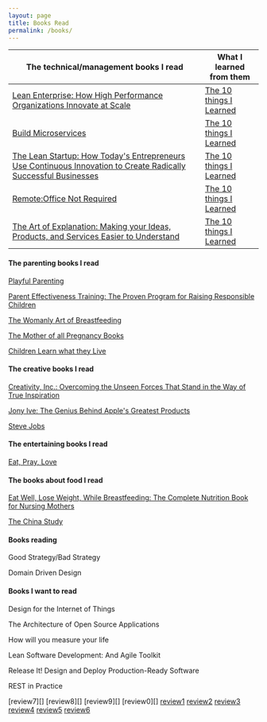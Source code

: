 ```yaml
---
layout: page
title: Books Read
permalink: /books/
---
```


|The technical/management books I read|What I learned from them|
|---|---|
|[Lean Enterprise: How High Performance Organizations Innovate at Scale][1]|[The 10 things I Learned][review1]|
|[Build Microservices][2]|[The 10 things I Learned][review2]|
|[The Lean Startup: How Today's Entrepreneurs Use Continuous Innovation to Create Radically Successful Businesses][3]|[The 10 things I Learned][review3]
|[Remote:Office Not Required][4]|[The 10 things I Learned][review4]|
|[The Art of Explanation: Making your Ideas, Products, and Services Easier to Understand][5]|[The 10 things I Learned][review5]|


#### The parenting books I read

[Playful Parenting][6]

[Parent Effectiveness Training: The Proven Program for Raising Responsible Children][7]

[The Womanly Art of Breastfeeding][8]

[The Mother of all Pregnancy Books][9]

[Children Learn what they Live][10]


#### The creative books I read

[Creativity, Inc.: Overcoming the Unseen Forces That Stand in the Way of True Inspiration][11]

[Jony Ive: The Genius Behind Apple's Greatest Products][12]

[Steve Jobs][13]


#### The entertaining books I read

[Eat, Pray, Love][14]


#### The books about food I read

[Eat Well, Lose Weight, While Breastfeeding: The Complete Nutrition Book for Nursing Mothers][15]

[The China Study][16]

#### Books reading
Good Strategy/Bad Strategy

Domain Driven Design

#### Books I want to read
Design for the Internet of Things

The Architecture of Open Source Applications

How will you measure your life

Lean Software Development: And Agile Toolkit

Release It! Design and Deploy Production-Ready Software

REST in Practice


[1]:http://amzn.to/1pIMTEW
[2]:http://amzn.to/1T6Bf1T
[3]:http://amzn.to/1RyvOU1
[4]:http://amzn.to/1pIN6b4
[5]:http://amzn.to/1XNXEjJ
[6]:http://amzn.to/1T6Bs5c
[7]:http://amzn.to/1Uly3Ba
[8]:http://amzn.to/1pINp5J
[9]:http://amzn.to/1Ryw6tZ
[10]:http://amzn.to/1Rywado
[11]:http://amzn.to/1T6BI44
[12]:http://amzn.to/1UlyH1x
[13]:http://amzn.to/1XNYxss
[14]:http://amzn.to/1XO2HAH
[15]:http://amzn.to/1T6DOAW
[16]:http://amzn.to/1XO2Y6C

[review1]:[http://readlearnlovedo.tumblr.com/post/118768110441/lean-enterprise]
[review2]:[]
[review3]:[]
[review4]:[]
[review5]:[]
[review6]:[]
[review7][]
[review8][]
[review9][]
[review0][]
[review1][]
[review2][]
[review3][]
[review4][]
[review5][]
[review6][]
